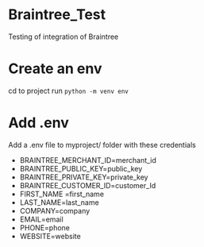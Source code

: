 # Braintree_Test
Testing of integration of Braintree

# Create an env
cd to project 
run `python -m venv env`

# Add .env 
Add a .env file to myproject/ folder with these credentials
- BRAINTREE_MERCHANT_ID=merchant_id
- BRAINTREE_PUBLIC_KEY=public_key
- BRAINTREE_PRIVATE_KEY=private_key
- BRAINTREE_CUSTOMER_ID=customer_Id
- FIRST_NAME =first_name
- LAST_NAME=last_name
- COMPANY=company
- EMAIL=email
- PHONE=phone
- WEBSITE=website
